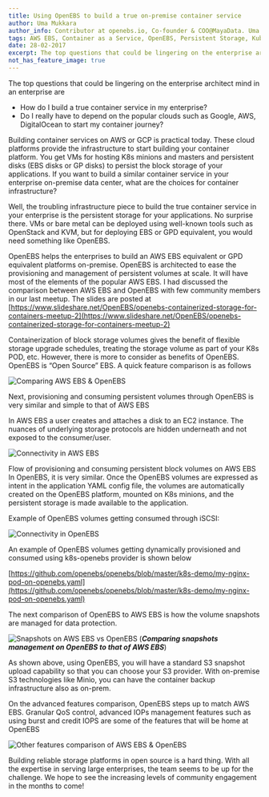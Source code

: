 ```yaml
---
title: Using OpenEBS to build a true on-premise container service
author: Uma Mukkara
author_info: Contributor at openebs.io, Co-founder & COO@MayaData. Uma led product development in the early days of MayaData (CloudByte).
tags: AWS EBS, Container as a Service, OpenEBS, Persistent Storage, Kubernetes
date: 28-02-2017
excerpt: The top questions that could be lingering on the enterprise architect mind in an enterprise are
not_has_feature_image: true
---
```


The top questions that could be lingering on the enterprise architect mind in an enterprise are

- How do I build a true container service in my enterprise?
- Do I really have to depend on the popular clouds such as Google, AWS, DigitalOcean to start my container journey?

Building container services on AWS or GCP is practical today. These cloud platforms provide the infrastructure to start building your container platform. You get VMs for hosting K8s minions and masters and persistent disks (EBS disks or GP disks) to persist the block storage of your applications. If you want to build a similar container service in your enterprise on-premise data center, what are the choices for container infrastructure?

Well, the troubling infrastructure piece to build the true container service in your enterprise is the persistent storage for your applications. No surprise there. VMs or bare metal can be deployed using well-known tools such as OpenStack and KVM, but for deploying EBS or GPD equivalent, you would need something like OpenEBS.

OpenEBS helps the enterprises to build an AWS EBS equivalent or GPD equivalent platforms on-premise. OpenEBS is architected to ease the provisioning and management of persistent volumes at scale. It will have most of the elements of the popular AWS EBS. I had discussed the comparison between AWS EBS and OpenEBS with few community members in our last meetup. The slides are posted at [https://www.slideshare.net/OpenEBS/openebs-containerized-storage-for-containers-meetup-2](https://www.slideshare.net/OpenEBS/openebs-containerized-storage-for-containers-meetup-2)

Containerization of block storage volumes gives the benefit of flexible storage upgrade schedules, treating the storage volume as part of your K8s POD, etc. However, there is more to consider as benefits of OpenEBS. OpenEBS is “Open Source” EBS. A quick feature comparison is as follows

![Comparing AWS EBS & OpenEBS](https://cdn-images-1.medium.com/max/800/1*uu_mIhdqobjf3ftNOtf8KQ.png)

Next, provisioning and consuming persistent volumes through OpenEBS is very similar and simple to that of AWS EBS

In AWS EBS a user creates and attaches a disk to an EC2 instance. The nuances of underlying storage protocols are hidden underneath and not exposed to the consumer/user.

![Connectivity in AWS EBS](https://cdn-images-1.medium.com/max/800/1*zShnxODcXjTNu-X-qsJa5g.png)

Flow of provisioning and consuming persistent block volumes on AWS EBS
In OpenEBS, it is very similar. Once the OpenEBS volumes are expressed as intent in the application YAML config file, the volumes are automatically created on the OpenEBS platform, mounted on K8s minions, and the persistent storage is made available to the application.

Example of OpenEBS volumes getting consumed through iSCSI:

![Connectivity in OpenEBS](https://cdn-images-1.medium.com/max/800/1*Mh9MzX5a_YbV9K_LR8EynA.png)

An example of OpenEBS volumes getting dynamically provisioned and consumed using k8s-openebs provider is shown below

[https://github.com/openebs/openebs/blob/master/k8s-demo/my-nginx-pod-on-openebs.yaml](https://github.com/openebs/openebs/blob/master/k8s-demo/my-nginx-pod-on-openebs.yaml)

The next comparison of OpenEBS to AWS EBS is how the volume snapshots are managed for data protection.

![Snapshots on AWS EBS vs OpenEBS](https://cdn-images-1.medium.com/max/800/1*elAnAeYarCwxeCEyXv_Xow.png)
(***Comparing snapshots management on OpenEBS to that of AWS EBS***)  

As shown above, using OpenEBS, you will have a standard S3 snapshot upload capability so that you can choose your S3 provider. With on-premise S3 technologies like Minio, you can have the container backup infrastructure also as on-prem.

On the advanced features comparison, OpenEBS steps up to match AWS EBS. Granular QoS control, advanced IOPs management features such as using burst and credit IOPS are some of the features that will be home at OpenEBS

![Other features comparison of AWS EBS & OpenEBS](https://cdn-images-1.medium.com/max/800/1*1WGi8-GdTamykwgnJ0lqjw.png)

Building reliable storage platforms in open source is a hard thing. With all the expertise in serving large enterprises, the team seems to be up for the challenge. We hope to see the increasing levels of community engagement in the months to come!

